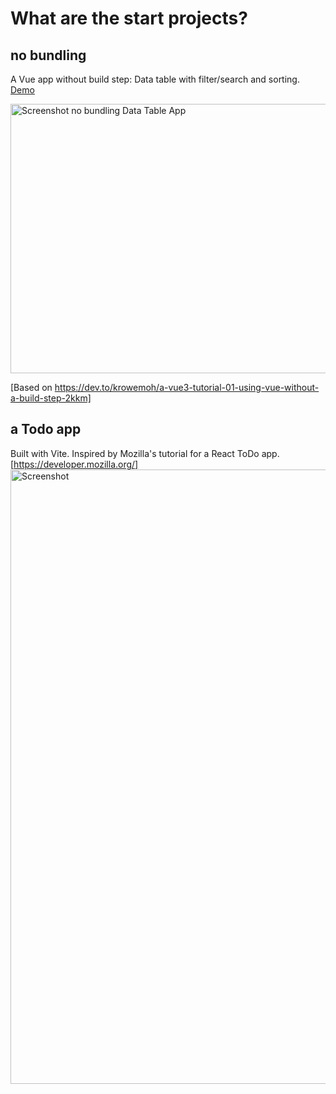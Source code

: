 # What are the start projects? 

## no bundling
A Vue app without build step: Data table with filter/search and sorting. <a href="https://svengineering.github.io/vue-start-projects/no_bundling/first_vue.html">Demo</a>

<img width="597" height="431" alt="Screenshot no bundling Data Table App" src="https://github.com/user-attachments/assets/592182f7-de52-48a6-a81b-63743beb66e6" />

[Based on https://dev.to/krowemoh/a-vue3-tutorial-01-using-vue-without-a-build-step-2kkm]


## a Todo app
Built with Vite. Inspired by Mozilla's tutorial for a React ToDo app. [https://developer.mozilla.org/]
<img width="987" height="983" alt="Screenshot" src="https://github.com/user-attachments/assets/b36719df-df79-443a-a4e8-5d0c68968f16" />

